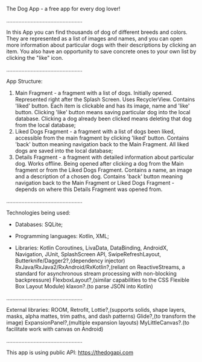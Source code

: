 The Dog App - a free app for every dog lover!

..................................................

In this App you can find thousands of dog of different breeds and colors. 
They are represented as a list of images and names, and you can open more information about particular dogs with their descriptions by clicking an item.
You also have an opportunity to save concrete ones to your own list by clicking the "like" icon.

..................................................

App Structure:

 1. Main Fragment - a fragment with a list of dogs. Initially opened. Represented right after the Splash Screen. Uses RecyclerView. Contains 'liked' button. Each item is clickable and has its image, name and 'like' button. Clicking 'like' button means saving particular dog into the local database. Clicking a dog already been clicked means deleting that dog from the local database;
 2. Liked Dogs Fragment - a fragment with a list of dogs been liked, accessible from the main fragment by clicking 'liked' button. Contains 'back' button meaning navigation back to the Main Fragment. All liked dogs are saved into the local database;
 3. Details Fragment - a fragment with detailed information about particular dog. Works offline. Being opened after clicking a dog from the Main fragment or from the Liked Dogs Fragment. Contains a name, an image and a description of a chosen dog. Contains 'back' button meaning navigation back to the Main Fragment or Liked Dogs Fragment - depends on where this Details Fragment was opened from.

..................................................

Technologies being used:

  * Databases:
    SQLite;

  * Programming languages:
    Kotlin,
    XML;

  * Libraries:
    Kotlin Coroutines,
    LivaData,
    DataBinding,
    AndroidX,
    Navigation,
    JUnit,
    SplashScreen API,
    SwipeRefreshLayout,
    Butterknife/Dagger2?,(dependency injector)
    RxJava/RxJava2/RxAndroid/RxKotlin?,(reliant on ReactiveStreams, a standard for asynchronous stream processing with non-blocking backpressure)
    FlexboxLayout?,(similar capabilities to the CSS Flexible Box Layout Module)
    klaxon?.(to parse JSON into Kotlin)

..................................................

External libraries:
  ROOM,
  Retrofit,
  Lottie?,(supports solids, shape layers, masks, alpha mattes, trim paths, and dash patterns)
  Glide?,(to transform the image)
  ExpansionPanel?,(multiple expansion layouts)
  MyLittleCanvas?.(to facilitate work with canvas on Android)

..................................................

This app is using public API: 
  https://thedogapi.com
